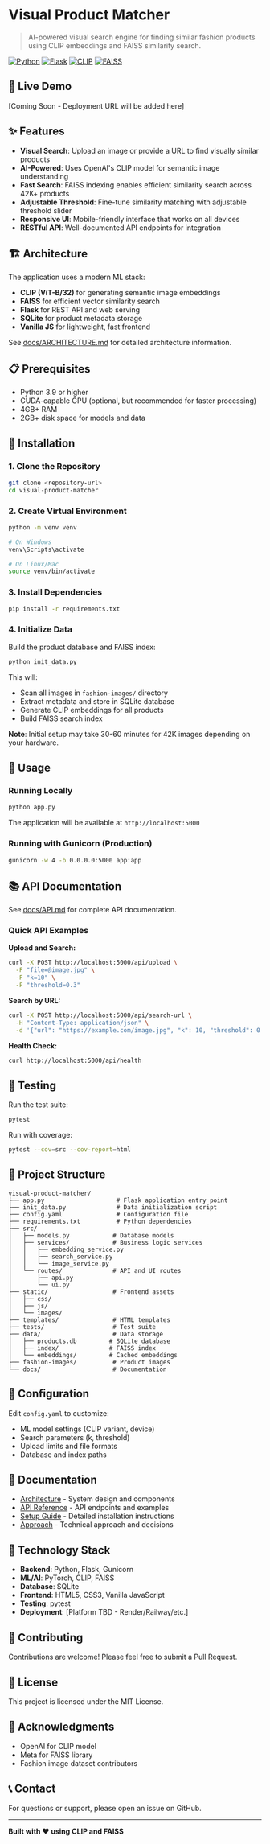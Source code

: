 # Visual Product Matcher

> AI-powered visual search engine for finding similar fashion products using CLIP embeddings and FAISS similarity search.

[![Python](https://img.shields.io/badge/Python-3.9+-blue.svg)](https://www.python.org/downloads/)
[![Flask](https://img.shields.io/badge/Flask-3.0-green.svg)](https://flask.palletsprojects.com/)
[![CLIP](https://img.shields.io/badge/CLIP-OpenAI-orange.svg)](https://github.com/openai/CLIP)
[![FAISS](https://img.shields.io/badge/FAISS-Meta-red.svg)](https://github.com/facebookresearch/faiss)

## 🚀 Live Demo

[Coming Soon - Deployment URL will be added here]

## ✨ Features

- **Visual Search**: Upload an image or provide a URL to find visually similar products
- **AI-Powered**: Uses OpenAI's CLIP model for semantic image understanding
- **Fast Search**: FAISS indexing enables efficient similarity search across 42K+ products
- **Adjustable Threshold**: Fine-tune similarity matching with adjustable threshold slider
- **Responsive UI**: Mobile-friendly interface that works on all devices
- **RESTful API**: Well-documented API endpoints for integration

## 🏗️ Architecture

The application uses a modern ML stack:
- **CLIP (ViT-B/32)** for generating semantic image embeddings
- **FAISS** for efficient vector similarity search
- **Flask** for REST API and web serving
- **SQLite** for product metadata storage
- **Vanilla JS** for lightweight, fast frontend

See [docs/ARCHITECTURE.md](docs/ARCHITECTURE.md) for detailed architecture information.

## 📋 Prerequisites

- Python 3.9 or higher
- CUDA-capable GPU (optional, but recommended for faster processing)
- 4GB+ RAM
- 2GB+ disk space for models and data

## 🔧 Installation

### 1. Clone the Repository

```bash
git clone <repository-url>
cd visual-product-matcher
```

### 2. Create Virtual Environment

```bash
python -m venv venv

# On Windows
venv\Scripts\activate

# On Linux/Mac
source venv/bin/activate
```

### 3. Install Dependencies

```bash
pip install -r requirements.txt
```

### 4. Initialize Data

Build the product database and FAISS index:

```bash
python init_data.py
```

This will:
- Scan all images in `fashion-images/` directory
- Extract metadata and store in SQLite database
- Generate CLIP embeddings for all products
- Build FAISS search index

**Note**: Initial setup may take 30-60 minutes for 42K images depending on your hardware.

## 🚀 Usage

### Running Locally

```bash
python app.py
```

The application will be available at `http://localhost:5000`

### Running with Gunicorn (Production)

```bash
gunicorn -w 4 -b 0.0.0.0:5000 app:app
```

## 📚 API Documentation

See [docs/API.md](docs/API.md) for complete API documentation.

### Quick API Examples

**Upload and Search:**
```bash
curl -X POST http://localhost:5000/api/upload \
  -F "file=@image.jpg" \
  -F "k=10" \
  -F "threshold=0.3"
```

**Search by URL:**
```bash
curl -X POST http://localhost:5000/api/search-url \
  -H "Content-Type: application/json" \
  -d '{"url": "https://example.com/image.jpg", "k": 10, "threshold": 0.3}'
```

**Health Check:**
```bash
curl http://localhost:5000/api/health
```

## 🧪 Testing

Run the test suite:

```bash
pytest
```

Run with coverage:

```bash
pytest --cov=src --cov-report=html
```

## 📁 Project Structure

```
visual-product-matcher/
├── app.py                    # Flask application entry point
├── init_data.py              # Data initialization script
├── config.yaml               # Configuration file
├── requirements.txt          # Python dependencies
├── src/
│   ├── models.py            # Database models
│   ├── services/            # Business logic services
│   │   ├── embedding_service.py
│   │   ├── search_service.py
│   │   └── image_service.py
│   └── routes/              # API and UI routes
│       ├── api.py
│       └── ui.py
├── static/                  # Frontend assets
│   ├── css/
│   ├── js/
│   └── images/
├── templates/               # HTML templates
├── tests/                   # Test suite
├── data/                    # Data storage
│   ├── products.db         # SQLite database
│   ├── index/              # FAISS index
│   └── embeddings/         # Cached embeddings
├── fashion-images/          # Product images
└── docs/                    # Documentation
```

## 🎯 Configuration

Edit `config.yaml` to customize:
- ML model settings (CLIP variant, device)
- Search parameters (k, threshold)
- Upload limits and file formats
- Database and index paths

## 📖 Documentation

- [Architecture](docs/ARCHITECTURE.md) - System design and components
- [API Reference](docs/API.md) - API endpoints and examples
- [Setup Guide](docs/SETUP.md) - Detailed installation instructions
- [Approach](docs/APPROACH.md) - Technical approach and decisions

## 🔬 Technology Stack

- **Backend**: Python, Flask, Gunicorn
- **ML/AI**: PyTorch, CLIP, FAISS
- **Database**: SQLite
- **Frontend**: HTML5, CSS3, Vanilla JavaScript
- **Testing**: pytest
- **Deployment**: [Platform TBD - Render/Railway/etc.]

## 🤝 Contributing

Contributions are welcome! Please feel free to submit a Pull Request.

## 📄 License

This project is licensed under the MIT License.

## 🙏 Acknowledgments

- OpenAI for CLIP model
- Meta for FAISS library
- Fashion image dataset contributors

## 📞 Contact

For questions or support, please open an issue on GitHub.

---

**Built with ❤️ using CLIP and FAISS**
